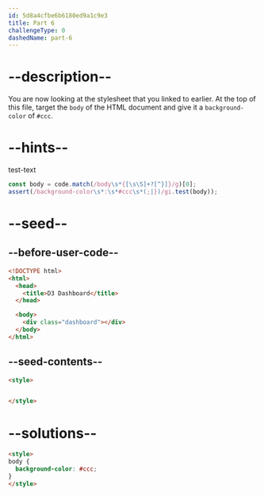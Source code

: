 ```yaml
---
id: 5d8a4cfbe6b6180ed9a1c9e3
title: Part 6
challengeType: 0
dashedName: part-6
---
```


# --description--

You are now looking at the stylesheet that you linked to earlier. At the top of this file, target the `body` of the HTML document and give it a `background-color` of `#ccc`.

# --hints--

test-text

```js
const body = code.match(/body\s*{[\s\S]+?[^}]}/g)[0];
assert(/background-color\s*:\s*#ccc\s*(;|})/gi.test(body));
```

# --seed--

## --before-user-code--

```html
<!DOCTYPE html>
<html>
  <head>
    <title>D3 Dashboard</title>
  </head>

  <body>
    <div class="dashboard"></div>
  </body>
</html>
```

## --seed-contents--

```html
<style>


</style>
```

# --solutions--

```html
<style>
body {
  background-color: #ccc;
}
</style>
```
